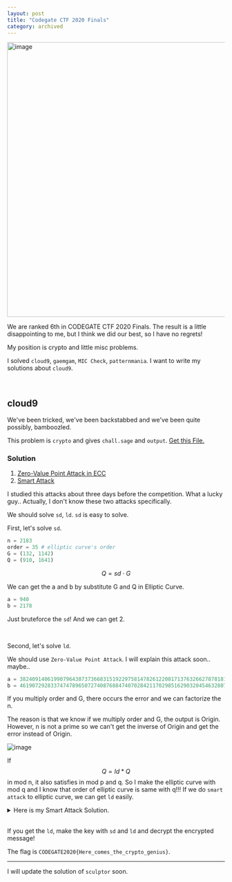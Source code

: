 ```yaml
---
layout: post
title: "Codegate CTF 2020 Finals"
category: archived
---
```


<img width="637" alt="image" src="https://user-images.githubusercontent.com/64528476/92489816-28307000-f22b-11ea-9c22-126542eb4a39.png">

We are ranked 6th in CODEGATE CTF 2020 Finals. The result is a little disappointing to me, but I think we did our best, so I have no regrets!

My position is crypto and little misc problems. 

I solved `cloud9`, `gaemgam`, `MIC Check`, `patternmania`. I want to write my solutions about `cloud9`. 

<br>

## cloud9

<p class="message">
We've been tricked, we've been backstabbed and we've been quite possibly, bamboozled.
</p>

This problem is `crypto` and gives `chall.sage` and `output`. <a class="btn" href="/docs/CODEGATE2020/cloud9.zip" download>Get this File.</a>

### Solution

1. [Zero-Value Point Attack in ECC](https://eprint.iacr.org/2012/329.pdf)
2. [Smart Attack](https://wstein.org/edu/2010/414/projects/novotney.pdf)

I studied this attacks about three days before the competition. What a lucky guy.. Actually, I don't know these two attacks specifically.



We should solve `sd`, `ld`. `sd` is easy to solve.

First, let's solve `sd`.

```python
n = 2183
order = 35 # elliptic curve's order
G = (132, 1142)
Q = (910, 1641)
```

$$
Q=sd\cdot G
$$

We can get the a and b by substitute G and Q in Elliptic Curve.

```python
a = 940
b = 2178
```

Just bruteforce the `sd`! And we can get 2.

<br>

Second, let's solve `ld`.

We should use `Zero-Value Point Attack`. I will explain this attack soon.. maybe..

```python
a = 38240914061990796438737366831519229758147826122081713763266278781817042433002
b = 46190729283374747896507274087688474070284211702985162903204546328076483000624
```



If you multiply order and G, there occurs the error and we can factorize the n.

The reason is that we know if we multiply order and G, the output is Origin. However, n is not a prime so we can't get the inverse of Origin and get the error instead of Origin.

![image](https://user-images.githubusercontent.com/64528476/92492475-55325200-f22e-11ea-91e4-38f362ab630b.png)



If $$Q=ld*Q$$ in mod n, it also satisfies in mod p and q. So I make the elliptic curve with mod q and I know that order of elliptic curve is same with q!!! If we do `smart attack` to elliptic curve, we can get `ld` easily.


<details>
<summary>Here is my Smart Attack Solution.</summary>
<div markdown="1">

```python
n = 5836992596022446937012188954528837967652088799787297418688161952734029742601918639776384293816907277293165804095447608755394244018171460874413413360601287
a = 38240914061990796438737366831519229758147826122081713763266278781817042433002
b = 46190729283374747896507274087688474070284211702985162903204546328076483000624
p = 97940012926710762153437884674079301076391785734843620993390248274679651111717
q = 59597629422310897332995051052435766506780710137496164204389350135087152537211

E2 = EllipticCurve(Zmod(q), [a,b])

G = E2(4791064145174837833113077069599757584947381216841105432787931481123835537923996904590176334618000141035959257993847069760040827648845993882710813263422518, 2007135516277895026771627676893419200766568709594031697039637947675097596595809713825936430608820664600227626467013163201670055105153466868380086912003923)
Q = E2(2906660915459424515040277093002683642589488507112805139726386938933880929506501185082819430093812825540133325640097413100449877310669418449600698325701077, 3812143203765395705358551712573539116980648501774991245491977901798688330759954052153901303962483747022229555022370548381218346760417689877969168781021420)

def HenselLift(P,p,prec):
    E = P.curve()
    Eq = E.change_ring(QQ)
    Ep = Eq.change_ring(Qp(p,prec))
    x_P,y_P = P.xy()
    x_lift = ZZ(x_P)
    y_lift = ZZ(y_P)
    x, y, a1, a2, a3, a4, a6 = var('x,y,a1,a2,a3,a4,a6')
    f(a1,a2,a3,a4,a6,x,y) = y^2 + a1*x*y + a3*y - x^3 - a2*x^2 - a4*x - a6
    g(y) = f(ZZ(Eq.a1()),ZZ(Eq.a2()),ZZ(Eq.a3()),ZZ(Eq.a4()),ZZ(Eq.a6()),ZZ(x_P),y)
    gDiff = g.diff()
    for i in range(1,prec):
        uInv = ZZ(gDiff(y=y_lift))
        u = uInv.inverse_mod(p^i)
        y_lift = y_lift - u*g(y_lift)
        y_lift = ZZ(Mod(y_lift,p^(i+1)))
    y_lift = y_lift+O(p^prec)
    return Ep([x_lift,y_lift])

def SmartAttack(P, Q, p, prec):
    E = P.curve()
    Eqq = E.change_ring(QQ)
    Eqp = Eqq.change_ring(Qp(p,prec))

    P_Qp = HenselLift(P, p, prec)
    Q_Qp = HenselLift(Q, p, prec)

    p_times_P = p*P_Qp
    p_times_Q = p*Q_Qp

    x_P, y_P = p_times_P.xy()
    x_Q, y_Q = p_times_Q.xy()

    phi_P = -(x_P/y_P)
    phi_Q = -(x_Q/y_Q)

    k = phi_Q / phi_P
    k = Mod(k, p)
    return k

print(SmartAttack(G, Q, q, 8))
```

</div>
</details>

<br>

If you get the `ld`, make the key with `sd` and `ld` and decrypt the encrypted message!

The flag is `CODEGATE2020{Here_comes_the_crypto_genius}`. 

- - -

I will update the solution of `sculptor` soon.